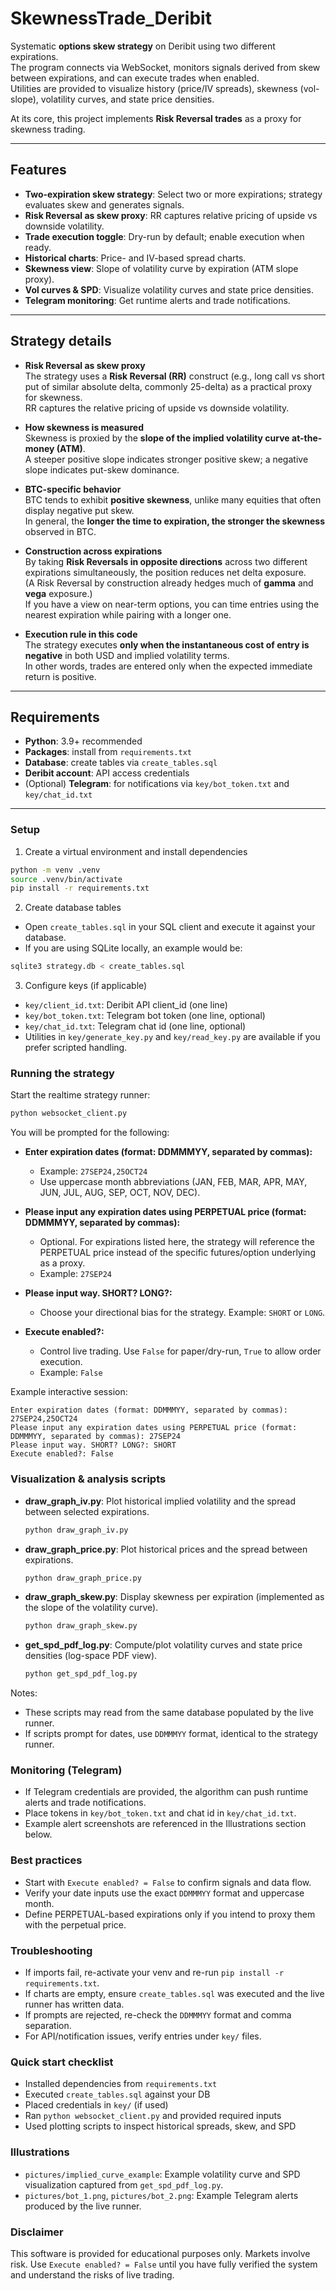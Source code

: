 # SkewnessTrade_Deribit

Systematic **options skew strategy** on Deribit using two different expirations.  
The program connects via WebSocket, monitors signals derived from skew between expirations, and can execute trades when enabled.  
Utilities are provided to visualize history (price/IV spreads), skewness (vol-slope), volatility curves, and state price densities.  

At its core, this project implements **Risk Reversal trades** as a proxy for skewness trading.  

---

## Features
- **Two-expiration skew strategy**: Select two or more expirations; strategy evaluates skew and generates signals.  
- **Risk Reversal as skew proxy**: RR captures relative pricing of upside vs downside volatility.  
- **Trade execution toggle**: Dry-run by default; enable execution when ready.  
- **Historical charts**: Price- and IV-based spread charts.  
- **Skewness view**: Slope of volatility curve by expiration (ATM slope proxy).  
- **Vol curves & SPD**: Visualize volatility curves and state price densities.  
- **Telegram monitoring**: Get runtime alerts and trade notifications.  

---

## Strategy details
- **Risk Reversal as skew proxy**  
  The strategy uses a **Risk Reversal (RR)** construct (e.g., long call vs short put of similar absolute delta, commonly 25-delta) as a practical proxy for skewness.  
  RR captures the relative pricing of upside vs downside volatility.  

- **How skewness is measured**  
  Skewness is proxied by the **slope of the implied volatility curve at-the-money (ATM)**.  
  A steeper positive slope indicates stronger positive skew; a negative slope indicates put-skew dominance.  

- **BTC-specific behavior**  
  BTC tends to exhibit **positive skewness**, unlike many equities that often display negative put skew.  
  In general, the **longer the time to expiration, the stronger the skewness** observed in BTC.  

- **Construction across expirations**  
  By taking **Risk Reversals in opposite directions** across two different expirations simultaneously, the position reduces net delta exposure.  
  (A Risk Reversal by construction already hedges much of **gamma** and **vega** exposure.)  
  If you have a view on near-term options, you can time entries using the nearest expiration while pairing with a longer one.  

- **Execution rule in this code**  
  The strategy executes **only when the instantaneous cost of entry is negative** in both USD and implied volatility terms.  
  In other words, trades are entered only when the expected immediate return is positive.  

---

## Requirements
- **Python**: 3.9+ recommended  
- **Packages**: install from `requirements.txt`  
- **Database**: create tables via `create_tables.sql`  
- **Deribit account**: API access credentials  
- (Optional) **Telegram**: for notifications via `key/bot_token.txt` and `key/chat_id.txt`  

---

### Setup
1) Create a virtual environment and install dependencies
```bash
python -m venv .venv
source .venv/bin/activate
pip install -r requirements.txt
```

2) Create database tables
- Open `create_tables.sql` in your SQL client and execute it against your database.
- If you are using SQLite locally, an example would be:
```bash
sqlite3 strategy.db < create_tables.sql
```

3) Configure keys (if applicable)
- `key/client_id.txt`: Deribit API client_id (one line)
- `key/bot_token.txt`: Telegram bot token (one line, optional)
- `key/chat_id.txt`: Telegram chat id (one line, optional)
- Utilities in `key/generate_key.py` and `key/read_key.py` are available if you prefer scripted handling.

### Running the strategy
Start the realtime strategy runner:
```bash
python websocket_client.py
```
You will be prompted for the following:
- **Enter expiration dates (format: DDMMMYY, separated by commas):**
  - Example: `27SEP24,25OCT24`
  - Use uppercase month abbreviations (JAN, FEB, MAR, APR, MAY, JUN, JUL, AUG, SEP, OCT, NOV, DEC).

- **Please input any expiration dates using PERPETUAL price (format: DDMMMYY, separated by commas):**
  - Optional. For expirations listed here, the strategy will reference the PERPETUAL price instead of the specific futures/option underlying as a proxy.
  - Example: `27SEP24`

- **Please input way. SHORT? LONG?:**
  - Choose your directional bias for the strategy. Example: `SHORT` or `LONG`.

- **Execute enabled?:**
  - Control live trading. Use `False` for paper/dry-run, `True` to allow order execution.
  - Example: `False`

Example interactive session:
```text
Enter expiration dates (format: DDMMMYY, separated by commas): 27SEP24,25OCT24
Please input any expiration dates using PERPETUAL price (format: DDMMMYY, separated by commas): 27SEP24
Please input way. SHORT? LONG?: SHORT
Execute enabled?: False
```

### Visualization & analysis scripts
- **draw_graph_iv.py**: Plot historical implied volatility and the spread between selected expirations.
  ```bash
  python draw_graph_iv.py
  ```

- **draw_graph_price.py**: Plot historical prices and the spread between expirations.
  ```bash
  python draw_graph_price.py
  ```

- **draw_graph_skew.py**: Display skewness per expiration (implemented as the slope of the volatility curve).
  ```bash
  python draw_graph_skew.py
  ```

- **get_spd_pdf_log.py**: Compute/plot volatility curves and state price densities (log-space PDF view).
  ```bash
  python get_spd_pdf_log.py
  ```

Notes:
- These scripts may read from the same database populated by the live runner.
- If scripts prompt for dates, use `DDMMMYY` format, identical to the strategy runner.

### Monitoring (Telegram)
- If Telegram credentials are provided, the algorithm can push runtime alerts and trade notifications.
- Place tokens in `key/bot_token.txt` and chat id in `key/chat_id.txt`.
- Example alert screenshots are referenced in the Illustrations section below.

### Best practices
- Start with `Execute enabled? = False` to confirm signals and data flow.
- Verify your date inputs use the exact `DDMMMYY` format and uppercase month.
- Define PERPETUAL-based expirations only if you intend to proxy them with the perpetual price.

### Troubleshooting
- If imports fail, re-activate your venv and re-run `pip install -r requirements.txt`.
- If charts are empty, ensure `create_tables.sql` was executed and the live runner has written data.
- If prompts are rejected, re-check the `DDMMMYY` format and comma separation.
- For API/notification issues, verify entries under `key/` files.

### Quick start checklist
- Installed dependencies from `requirements.txt`
- Executed `create_tables.sql` against your DB
- Placed credentials in `key/` (if used)
- Ran `python websocket_client.py` and provided required inputs
- Used plotting scripts to inspect historical spreads, skew, and SPD

### Illustrations
- `pictures/implied_curve_example`: Example volatility curve and SPD visualization captured from `get_spd_pdf_log.py`.
- `pictures/bot_1.png`, `pictures/bot_2.png`: Example Telegram alerts produced by the live runner.

### Disclaimer
This software is provided for educational purposes only. Markets involve risk. Use `Execute enabled? = False` until you have fully verified the system and understand the risks of live trading.
